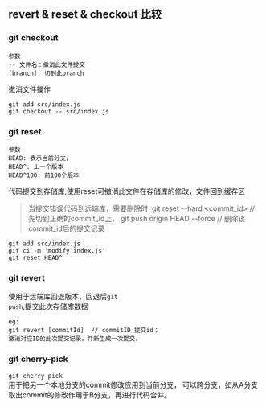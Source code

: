 ## revert & reset & checkout 比较

### git checkout

```
参数
-- 文件名：撤消此文件提交
[branch]: 切到此branch
```

撤消文件操作
```
git add src/index.js
git checkout -- src/index.js
```

### git reset 
```
参数 
HEAD: 表示当前分支，
HEAD^: 上一个版本 
HEAD^100: 前100个版本
```
代码提交到存储库,使用reset可撤消此文件在存储库的修改，文件回到缓存区

>   当提交错误代码到远端库，需要删除时: 
>   git reset --hard <commit_id>   		// 先切到正确的commit_id上，
>   git push origin HEAD --force		// 删除该commit_id后的提交记录

```
git add src/index.js
git ci -m 'modify index.js'
git reset HEAD^
```

### git revert
使用于远端库回退版本，回退后<code>git push</code>,提交此次存储库数据

```
eg:
git revert [commitId]  // commitID 提交id；
撤消对应ID的此次提交记录，并新生成一次提交，
```

### git cherry-pick

<code>git cherry-pick <commit id></code>用于把另一个本地分支的commit修改应用到当前分支，
  可以跨分支，如从A分支取出commit的修改作用于B分支，再进行代码合并。


